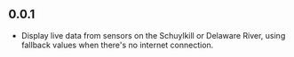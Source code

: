 ## 0.0.1

- Display live data from sensors on the Schuylkill or Delaware River, using fallback
  values when there's no internet connection.

